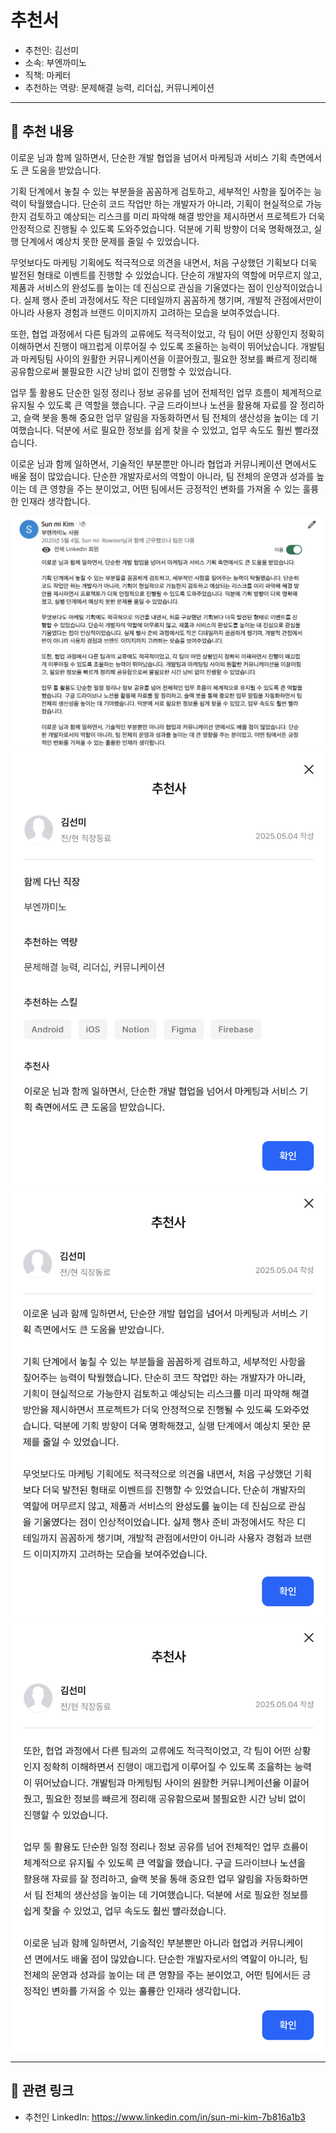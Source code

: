 # 추천서

- 추천인: 김선미
- 소속: 부엔까미노
- 직책: 마케터
- 추천하는 역량: 문제해결 능력, 리더십, 커뮤니케이션

---

## 💬 추천 내용

이로운 님과 함께 일하면서, 단순한 개발 협업을 넘어서 마케팅과 서비스 기획 측면에서도 큰 도움을 받았습니다.

기획 단계에서 놓칠 수 있는 부분들을 꼼꼼하게 검토하고, 세부적인 사항을 짚어주는 능력이 탁월했습니다. 단순히 코드 작업만 하는 개발자가 아니라, 기획이 현실적으로 가능한지 검토하고 예상되는 리스크를 미리 파악해 해결 방안을 제시하면서 프로젝트가 더욱 안정적으로 진행될 수 있도록 도와주었습니다. 덕분에 기획 방향이 더욱 명확해졌고, 실행 단계에서 예상치 못한 문제를 줄일 수 있었습니다.

무엇보다도 마케팅 기획에도 적극적으로 의견을 내면서, 처음 구상했던 기획보다 더욱 발전된 형태로 이벤트를 진행할 수 있었습니다. 단순히 개발자의 역할에 머무르지 않고, 제품과 서비스의 완성도를 높이는 데 진심으로 관심을 기울였다는 점이 인상적이었습니다. 실제 행사 준비 과정에서도 작은 디테일까지 꼼꼼하게 챙기며, 개발적 관점에서만이 아니라 사용자 경험과 브랜드 이미지까지 고려하는 모습을 보여주었습니다.

또한, 협업 과정에서 다른 팀과의 교류에도 적극적이었고, 각 팀이 어떤 상황인지 정확히 이해하면서 진행이 매끄럽게 이루어질 수 있도록 조율하는 능력이 뛰어났습니다. 개발팀과 마케팅팀 사이의 원활한 커뮤니케이션을 이끌어줬고, 필요한 정보를 빠르게 정리해 공유함으로써 불필요한 시간 낭비 없이 진행할 수 있었습니다.

업무 툴 활용도 단순한 일정 정리나 정보 공유를 넘어 전체적인 업무 흐름이 체계적으로 유지될 수 있도록 큰 역할을 했습니다. 구글 드라이브나 노션을 활용해 자료를 잘 정리하고, 슬랙 봇을 통해 중요한 업무 알림을 자동화하면서 팀 전체의 생산성을 높이는 데 기여했습니다. 덕분에 서로 필요한 정보를 쉽게 찾을 수 있었고, 업무 속도도 훨씬 빨라졌습니다.

이로운 님과 함께 일하면서, 기술적인 부분뿐만 아니라 협업과 커뮤니케이션 면에서도 배울 점이 많았습니다. 단순한 개발자로서의 역할이 아니라, 팀 전체의 운영과 성과를 높이는 데 큰 영향을 주는 분이었고, 어떤 팀에서든 긍정적인 변화를 가져올 수 있는 훌륭한 인재라 생각합니다.

![](/assets/linkedin/linkedin-buencamino-sunmi-marketer.png)
![](/assets/wanted/wanted-buencamino-sunmi-marketer-01.png)
![](/assets/wanted/wanted-buencamino-sunmi-marketer-02.png)
![](/assets/wanted/wanted-buencamino-sunmi-marketer-03.png)

---

## 🔗 관련 링크

- 추천인 LinkedIn: https://www.linkedin.com/in/sun-mi-kim-7b816a1b3

